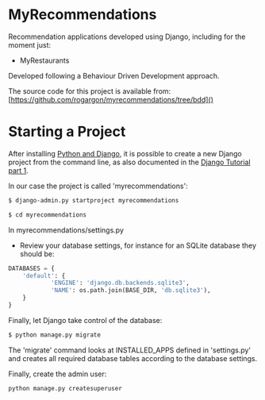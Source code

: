 MyRecommendations
================

Recommendation applications developed using Django, including for the moment just:
- MyRestaurants

Developed following a Behaviour Driven Development approach.

The source code for this project is available from:
[https://github.com/rogargon/myrecommendations/tree/bdd]()

Starting a Project
==============
After installing [Python and Django](https://docs.djangoproject.com/en/1.10/topics/install/), 
it is possible to create a new Django project from the command line, as also documented in the 
[Django Tutorial part 1](https://docs.djangoproject.com/en/1.10/intro/tutorial01/). 

In our case the project is called 'myrecommendations':

```bash
$ django-admin.py startproject myrecommendations

$ cd myrecommendations
```

In myrecommendations/settings.py

- Review your database settings, for instance for an SQLite database they should be:

```python
DATABASES = {
    'default': {
            'ENGINE': 'django.db.backends.sqlite3',
            'NAME': os.path.join(BASE_DIR, 'db.sqlite3'),
    }
}
```

Finally, let Django take control of the database:

```bash
$ python manage.py migrate

```

The 'migrate' command looks at INSTALLED_APPS defined in 'settings.py' and creates
all required database tables according to the database settings.

Finally, create the admin user:

```bash
python manage.py createsuperuser

```